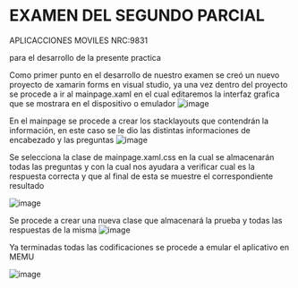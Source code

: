# EXAMEN DEL SEGUNDO PARCIAL 
APLICACCIONES MOVILES
NRC:9831


para el desarrollo de la presente practica

Como primer punto en el desarrollo de nuestro examen se creó un nuevo proyecto
de xamarin forms en visual studio, ya una vez dentro del proyecto se procede a ir
al mainpage.xaml en el cual editaremos la interfaz grafica que se mostrara en el
dispositivo o emulador 
![image](https://github.com/bryan2255/examen_p_2/assets/133244305/7dac4695-9668-4cde-adc8-7bee2b6f2ae1)

En el mainpage se procede a crear los stacklayouts que contendrán la información, en este caso se le dio las distintas informaciones de encabezado y las preguntas 
![image](https://github.com/bryan2255/examen_p_2/assets/133244305/888deb37-4661-4c6a-9d52-3a4556220306)

Se selecciona la clase de mainpage.xaml.css en la cual se almacenarán todas las preguntas y con la cual nos ayudara a 
verificar cual es la respuesta correcta y que al final de esta se muestre el correspondiente resultado 

![image](https://github.com/bryan2255/examen_p_2/assets/133244305/755fe48a-dc46-42d0-82e1-b60b96e605c1)

Se procede a crear una nueva clase que almacenará la prueba y todas las respuestas de la misma 
![image](https://github.com/bryan2255/examen_p_2/assets/133244305/b1807d49-983c-4271-a098-01e5ac14fb15)

Ya terminadas todas las codificaciones se procede a emular el aplicativo en MEMU 

![image](https://github.com/bryan2255/examen_p_2/assets/133244305/5cfa2d9c-a3b0-4349-b718-215f8300bcb6)



